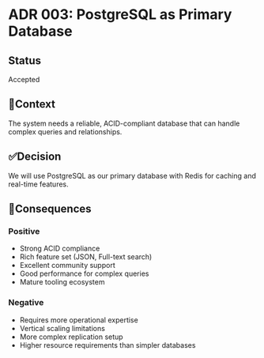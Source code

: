 # ADR 003: PostgreSQL as Primary Database

## Status
Accepted

## 🧠Context
The system needs a reliable, ACID-compliant database that can handle complex queries and relationships.

## ✅Decision
We will use PostgreSQL as our primary database with Redis for caching and real-time features.

## 🎯Consequences
### Positive
- Strong ACID compliance
- Rich feature set (JSON, Full-text search)
- Excellent community support
- Good performance for complex queries
- Mature tooling ecosystem

### Negative
- Requires more operational expertise
- Vertical scaling limitations
- More complex replication setup
- Higher resource requirements than simpler databases
